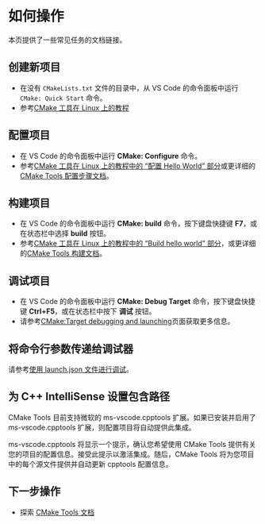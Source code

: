 # 如何操作

本页提供了一些常见任务的文档链接。

## 创建新项目

* 在没有 `CMakeLists.txt` 文件的目录中，从 VS Code 的命令面板中运行 `CMake: Quick Start` 命令。
* 参考[CMake 工具在 Linux 上的教程](https://code.visualstudio.com/docs/cpp/cmake-linux#_create-a-cmake-hello-world-project)

## 配置项目

* 在 VS Code 的命令面板中运行 **CMake: Configure** 命令。
* 参考[CMake 工具在 Linux 上的教程中的 “配置 Hello World” 部分](https://code.visualstudio.com/docs/cpp/cmake-linux#_configure-hello-world)或更详细的[CMake Tools 配置步骤文档](configure.md#the-cmake-tools-configure-step)。

## 构建项目

* 在 VS Code 的命令面板中运行 **CMake: build** 命令，按下键盘快捷键 **F7**，或在状态栏中选择 **build** 按钮。
* 参考[CMake 工具在 Linux 上的教程中的 “Build hello world” 部分](https://code.visualstudio.com/docs/cpp/cmake-linux#_build-hello-world)，或更详细的[CMake Tools 构建文档](build.md)。

## 调试项目

* 在 VS Code 的命令面板中运行 **CMake: Debug Target** 命令，按下键盘快捷键 **Ctrl+F5**，或在状态栏中按下 **调试** 按钮。
* 请参考[CMake:Target debugging and launching](debug-launch.md)页面获取更多信息。

## 将命令行参数传递给调试器

请参考[使用 launch.json 文件进行调试](debug-launch.md#debug-using-a-launchjson-file)。

## 为 C++ IntelliSense 设置包含路径

CMake Tools 目前支持微软的 ms-vscode.cpptools 扩展。如果已安装并启用了 ms-vscode.cpptools 扩展，则配置项目将自动提供此集成。

ms-vscode.cpptools 将显示一个提示，确认您希望使用 CMake Tools 提供有关您的项目的配置信息。接受此提示以激活集成。随后，CMake Tools 将为您项目中的每个源文件提供并自动更新 cpptools 配置信息。

## 下一步操作

- 探索 [CMake Tools 文档](README.md)